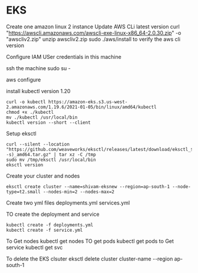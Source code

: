 # EKS


Create one amazon linux 2 instance
Update AWS CLi latest version
   curl "https://awscli.amazonaws.com/awscli-exe-linux-x86_64-2.0.30.zip" -o "awscliv2.zip"
   unzip awscliv2.zip
   sudo ./aws/install
to verify the aws cli version

Configure IAM USer credentials in this machine

ssh the machine
sudo su -

aws configure

install kubectl version 1.20
   
   ```
   curl -o kubectl https://amazon-eks.s3.us-west-2.amazonaws.com/1.19.6/2021-01-05/bin/linux/amd64/kubectl
   chmod +x ./kubectl
   mv ./kubectl /usr/local/bin 
   kubectl version --short --client
   
   ```
   
Setup eksctl
  ```
  curl --silent --location "https://github.com/weaveworks/eksctl/releases/latest/download/eksctl_$(uname -s)_amd64.tar.gz" | tar xz -C /tmp
  sudo mv /tmp/eksctl /usr/local/bin
  eksctl version
  
  ```
 
Create your cluster and nodes
  
  ```
  eksctl create cluster --name=shivam-eksnew --region=ap-south-1 --node-type=t2.small --nodes-min=2 --nodes-max=2
  
  ```
  
Create two yml files
deployments.yml
services.yml

TO create the deployment and service

```
kubectl create -f deployments.yml
kubectl create -f service.yml

```

To Get nodes
 kubectl get nodes
TO get pods
 kubectl get pods
to Get service
 kubectl get svc



  
To delete the EKS clsuter
  eksctl delete cluster cluster-name --region ap-south-1
